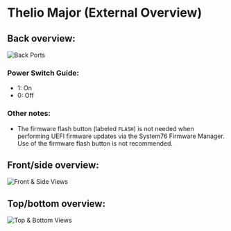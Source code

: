 # Thelio Major (External Overview)

## Back overview:

![Back Ports](./img/ports-back.webp)

### Power Switch Guide:

- 1: On
- 0: Off

### Other notes:

- The firmware flash button (labeled `FLASH`) is not needed when performing UEFI firmware updates via the System76 Firmware Manager. Use of the firmware flash button is not recommended.

## Front/side overview:

![Front & Side Views](./img/ports-front-sides.webp)

## Top/bottom overview:

![Top & Bottom Views](./img/ports-top-bottom.webp)
